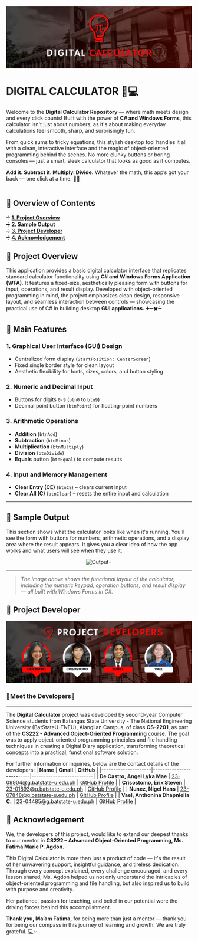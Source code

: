 <p align="center">
   <img src="ReadMe/1.png" alt="Developer="max-width: 100%; height: auto;">
</p>

# DIGITAL CALCULATOR 🧮💻
Welcome to the **Digital Calculator Repository** — where math meets design and every click counts! Built with the power of **C# and Windows Forms**, this calculator isn't just about numbers, as it's about making everyday calculations feel smooth, sharp, and surprisingly fun.

From quick sums to tricky equations, this stylish desktop tool handles it all with a clean, interactive interface and the magic of object-oriented programming behind the scenes. No more clunky buttons or boring consoles — just a smart, sleek calculator that looks as good as it computes.

**Add it. Subtract it. Multiply. Divide.**
Whatever the math, this app’s got your back — one click at a time. 🎯💡
<br>
<br>

## 🔢 Overview of Contents
➗ [**1. Project Overview**](#proj_overview)  
➗ [**2. Sample Output**](#proj_output)   
➗ [**3. Project Developer**](#proj_developer)  
➗ [**4. Acknowledgement**](#proj_acknowledge) 
<br>


## <a id = "proj_overview"> 🔢 Project Overview </a> 
This application provides a basic digital calculator interface that replicates standard calculator functionality using **C# and Windows Forms Application (WFA)**. It features a fixed-size, aesthetically pleasing form with buttons for input, operations, and result display. Developed with object-oriented programming in mind, the project emphasizes clean design, responsive layout, and seamless interaction between controls — showcasing the practical use of C# in building desktop **GUI applications.** ➕➖✖️➗

## 🌟 Main Features

### 1. Graphical User Interface (GUI) Design
- Centralized form display (`StartPosition: CenterScreen`)
- Fixed single border style for clean layout
- Aesthetic flexibility for fonts, sizes, colors, and button styling

### 2. Numeric and Decimal Input
- Buttons for digits `0-9` (`btn0` to `btn9`)
- Decimal point button (`btnPoint`) for floating-point numbers

### 3. Arithmetic Operations
- **Addition** (`btnAdd`)
- **Subtraction** (`btnMinus`)
- **Multiplication** (`btnMultiply`)
- **Division** (`btnDivide`)
- **Equals** button (`btnEqual`) to compute results

### 4. Input and Memory Management
- **Clear Entry (CE)** (`btnCE`) – clears current input
- **Clear All (C)** (`btnClear`) – resets the entire input and calculation

---

## <a id = "proj_output"> 🔢 Sample Output </a> 
This section shows what the calculator looks like when it's running. You'll see the form with buttons for numbers, arithmetic operations, and a display area where the result appears. It gives you a clear idea of how the app works and what users will see when they use it.
<p align="center">
   <img src="ReadMe/5.png" alt="Output="max-width: 100%; height: auto;">
</p>

---

> *The image above shows the functional layout of the calculator, including the numeric keypad, operation buttons, and result display — all built with Windows Forms in C#.*

## <a id = "proj_developer"> 🔢 Project Developer </a> 
<p align="center">
   <img src="ReadMe/2.png" alt="Developer="max-width: 100%; height: auto;">
</p>

### 🌟Meet the Developers🌟
---

The **Digital Calculator** project was developed by second-year Computer Science students from Batangas State University - The National Engineering University (BatStateU-TNEU), Alangilan Campus,  of class **CS-2201**, as part of the **CS222 - Advanced Object-Oriented Programming** course. The goal was to apply object-oriented programming principles and file handling techniques in creating a Digital Diary application, transforming theoretical concepts into a practical, functional software solution.

For further information or inquiries, below are the contact details of the developers:
| **Name**            | **Gmail**                | **GitHub**               |
|---------------------|--------------------------|--------------------------|
| **De Castro, Angel Lyka Mae**    | 23-09904@g.batstate-u.edu.ph     | [GitHub Profile](https://github.com/Decastro122604) |
| **Crisostomo, Erix Steven**    | 23-01893@g.batstate-u.edu.ph     | [GitHub Profile](https://github.com/developer2) |
| **Nunez, Nigel Hans**    | 23-07848@g.batstate-u.edu.ph    | [GitHub Profile](https://github.com/NigelHans) |
| **Vael, Anthonina Dhapniella C.**   | 23-04485@g.batstate-u.edu.ph     | [GitHub Profile](https://github.com/andavael) |
<br>

## <a id = "proj_acknowledge"> 🔢 Acknowledgement </a> 
We, the developers of this project, would like to extend our deepest thanks to our mentor in **CS222 – Advanced Object-Oriented Programming, Ms. Fatima Marie P. Agdon.**

This Digital Calculator is more than just a product of code — it's the result of her unwavering support, insightful guidance, and tireless dedication. Through every concept explained, every challenge encouraged, and every lesson shared, Ms. Agdon helped us not only understand the intricacies of object-oriented programming and file handling, but also inspired us to build with purpose and creativity.

Her patience, passion for teaching, and belief in our potential were the driving forces behind this accomplishment. 

**Thank you, Ma’am Fatima,** for being more than just a mentor — thank you for being our compass in this journey of learning and growth. We are truly grateful. 💻✨
<br>
